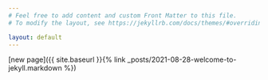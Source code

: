 ```yaml
---
# Feel free to add content and custom Front Matter to this file.
# To modify the layout, see https://jekyllrb.com/docs/themes/#overriding-theme-defaults

layout: default
---
```

[new page]({{ site.baseurl }}{% link _posts/2021-08-28-welcome-to-jekyll.markdown %})

